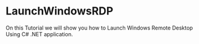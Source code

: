 # LaunchWindowsRDP
On this Tutorial we will show you how to Launch Windows Remote Desktop Using C# .NET application.
